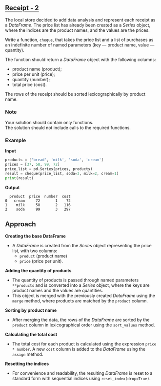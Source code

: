 ## [Receipt - 2](../../../solutions/6.2/62_c.py)

The local store decided to add data analysis and represent each receipt as a _DataFrame_.
The price list has already been created as a _Series_ object, where the indices are the product names, and the values are the prices.

Write a function, `cheque`, that takes the price list and a list of purchases as an indefinite number of named parameters (key — product name, value — quantity).

The function should return a _DataFrame_ object with the following columns:

- product name (product);
- price per unit (price);
- quantity (number);
- total price (cost).

The rows of the receipt should be sorted lexicographically by product name.

### Note

Your solution should contain only functions.\
The solution should not include calls to the required functions.

### Example

__Input__
```python
products = ['bread', 'milk', 'soda', 'cream']
prices = [37, 58, 99, 72]
price_list = pd.Series(prices, products)
result = cheque(price_list, soda=3, milk=2, cream=1)
print(result)
```

__Output__
```plaintext
  product  price  number  cost
0   cream     72       1    72
1    milk     58       2   116
2    soda     99       3   297
```

## Approach

__Creating the base DataFrame__

   - A _DataFrame_ is created from the _Series_ object representing the price list, with two columns:
        - `product` (product name)
        - `price` (price per unit).

__Adding the quantity of products__

   - The quantity of products is passed through named parameters `**products` and is converted into a _Series_ object, where the keys are product names and the values are quantities.
   - This object is merged with the previously created _DataFrame_ using the `merge` method, where products are matched by the `product` column.

__Sorting by product name__

   - After merging the data, the rows of the _DataFrame_ are sorted by the `product` column in lexicographical order using the `sort_values` method.

__Calculating the total cost__

   - The total cost for each product is calculated using the expression `price * number`. A new `cost` column is added to the _DataFrame_ using the `assign` method.

__Resetting the indices__

   - For convenience and readability, the resulting _DataFrame_ is reset to a standard form with sequential indices using `reset_index(drop=True)`.